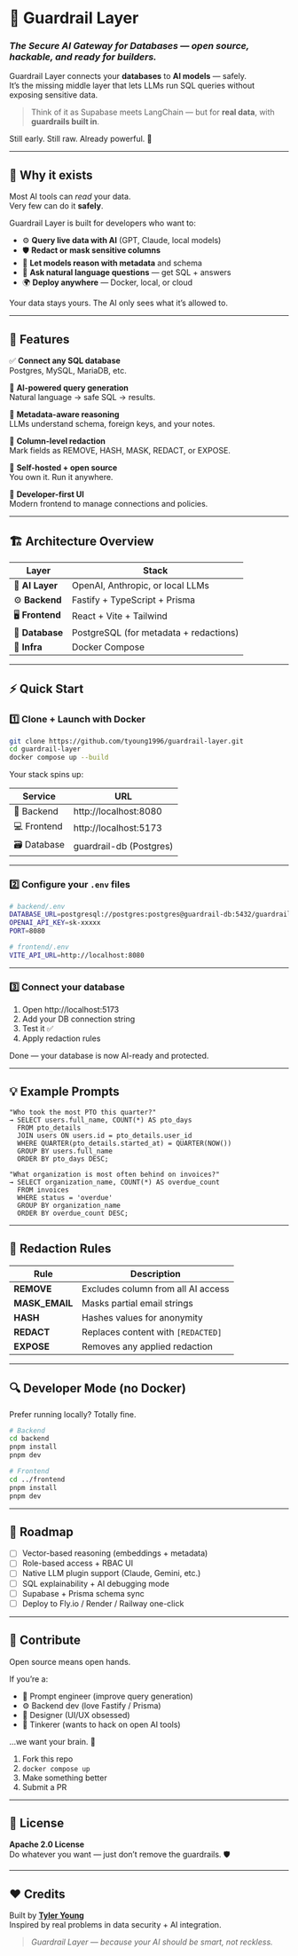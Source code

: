# 🧠 Guardrail Layer  
### _The Secure AI Gateway for Databases — open source, hackable, and ready for builders._

Guardrail Layer connects your **databases** to **AI models** — safely.  
It’s the missing middle layer that lets LLMs run SQL queries without exposing sensitive data.

> Think of it as Supabase meets LangChain — but for **real data**, with **guardrails built in**.

Still early. Still raw. Already powerful. 🚀  

---

## 🌟 Why it exists

Most AI tools can _read_ your data.  
Very few can do it **safely**.

Guardrail Layer is built for developers who want to:
- ⚙️ **Query live data with AI** (GPT, Claude, local models)
- 🛡️ **Redact or mask sensitive columns**
- 🧩 **Let models reason with metadata** and schema
- 💬 **Ask natural language questions** — get SQL + answers
- 🌍 **Deploy anywhere** — Docker, local, or cloud

Your data stays yours. The AI only sees what it’s allowed to.

---

## 🧱 Features

✅ **Connect any SQL database**  
Postgres, MySQL, MariaDB, etc.

🧠 **AI-powered query generation**  
Natural language → safe SQL → results.

🧩 **Metadata-aware reasoning**  
LLMs understand schema, foreign keys, and your notes.

🔐 **Column-level redaction**  
Mark fields as REMOVE, HASH, MASK, REDACT, or EXPOSE.

🧰 **Self-hosted + open source**  
You own it. Run it anywhere.

💬 **Developer-first UI**  
Modern frontend to manage connections and policies.

---

## 🏗️ Architecture Overview

| Layer | Stack |
|-------|-------|
| 🧠 **AI Layer** | OpenAI, Anthropic, or local LLMs |
| ⚙️ **Backend** | Fastify + TypeScript + Prisma |
| 🖥️ **Frontend** | React + Vite + Tailwind |
| 🐘 **Database** | PostgreSQL (for metadata + redactions) |
| 🚢 **Infra** | Docker Compose |

---

## ⚡ Quick Start

### 1️⃣ Clone + Launch with Docker

```bash
git clone https://github.com/tyoung1996/guardrail-layer.git
cd guardrail-layer
docker compose up --build
```

Your stack spins up:

| Service | URL |
|----------|-----|
| 🧠 Backend | http://localhost:8080 |
| 💻 Frontend | http://localhost:5173 |
| 🗃️ Database | guardrail-db (Postgres) |

---

### 2️⃣ Configure your `.env` files

```bash
# backend/.env
DATABASE_URL=postgresql://postgres:postgres@guardrail-db:5432/guardrail
OPENAI_API_KEY=sk-xxxxx
PORT=8080

# frontend/.env
VITE_API_URL=http://localhost:8080
```

---

### 3️⃣ Connect your database

1. Open http://localhost:5173  
2. Add your DB connection string  
3. Test it ✅  
4. Apply redaction rules  

Done — your database is now AI-ready and protected.

---

## 💡 Example Prompts

```text
"Who took the most PTO this quarter?"
→ SELECT users.full_name, COUNT(*) AS pto_days
  FROM pto_details
  JOIN users ON users.id = pto_details.user_id
  WHERE QUARTER(pto_details.started_at) = QUARTER(NOW())
  GROUP BY users.full_name
  ORDER BY pto_days DESC;

"What organization is most often behind on invoices?"
→ SELECT organization_name, COUNT(*) AS overdue_count
  FROM invoices
  WHERE status = 'overdue'
  GROUP BY organization_name
  ORDER BY overdue_count DESC;
```

---

## 🧱 Redaction Rules

| Rule | Description |
|------|--------------|
| **REMOVE** | Excludes column from all AI access |
| **MASK_EMAIL** | Masks partial email strings |
| **HASH** | Hashes values for anonymity |
| **REDACT** | Replaces content with `[REDACTED]` |
| **EXPOSE** | Removes any applied redaction |

---

## 🔍 Developer Mode (no Docker)

Prefer running locally? Totally fine.

```bash
# Backend
cd backend
pnpm install
pnpm dev

# Frontend
cd ../frontend
pnpm install
pnpm dev
```

---

## 🚀 Roadmap

- [ ] Vector-based reasoning (embeddings + metadata)  
- [ ] Role-based access + RBAC UI  
- [ ] Native LLM plugin support (Claude, Gemini, etc.)  
- [ ] SQL explainability + AI debugging mode  
- [ ] Supabase + Prisma schema sync  
- [ ] Deploy to Fly.io / Render / Railway one-click  

---

## 🤝 Contribute

Open source means open hands.  

If you’re a:
- 🧠 Prompt engineer (improve query generation)
- ⚙️ Backend dev (love Fastify / Prisma)
- 🎨 Designer (UI/UX obsessed)
- 🧩 Tinkerer (wants to hack on open AI tools)

...we want your brain. 🧬

1. Fork this repo  
2. `docker compose up`  
3. Make something better  
4. Submit a PR  

---

## 🪪 License
**Apache 2.0 License**  
Do whatever you want — just don’t remove the guardrails. 🛡️

---

## ❤️ Credits

Built by [**Tyler Young**](https://github.com/tyoung1996)  
Inspired by real problems in data security + AI integration.

> _Guardrail Layer — because your AI should be smart, not reckless._